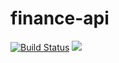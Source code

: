 # finance-api

[![Build Status](https://travis-ci.com/gabrieltanchen/expense-api.svg?branch=master)](https://travis-ci.com/gabrieltanchen/expense-api)
[![](https://img.shields.io/badge/Protected_by-Hound-a873d1.svg)](https://houndci.com)
